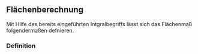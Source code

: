 ## Flächenberechnung

Mit Hilfe des bereits eingeführten Intgralbegriffs lässt sich das Flächenmaß folgendermaßen defnieren.

### Definition
